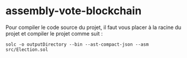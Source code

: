 # assembly-vote-blockchain

Pour compiler le code source du projet, il faut vous placer à la racine du projet et compiler le projet comme suit :
```
solc -o outputDirectory --bin --ast-compact-json --asm src/Election.sol    
```